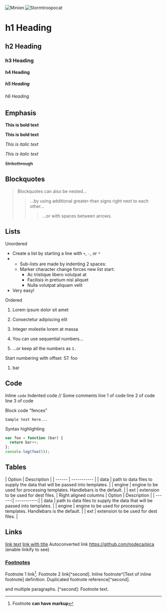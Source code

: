 ![Minion](https://octodex.github.com/images/minion.png)
![Stormtroopocat](https://octodex.github.com/images/stormtroopocat.jpg "The Stormtroopocat")

# h1 Heading 
## h2 Heading 
### h3 Heading 
#### h4 Heading 
##### h5 Heading 
###### h6 Heading 
## Emphasis 

**This is bold text** 

__This is bold text__ 

*This is italic text*

_This is italic text_ 

~~Strikethrough~~ 

## Blockquotes


> Blockquotes can also be nested...
>> ...by using additional greater-than signs right next to each other...
> > > ...or with spaces between arrows.
## Lists 

Unordered 

+ Create a list by starting a line with `+`, `-`, or `*`
+ + Sub-lists are made by indenting 2 spaces:
   - Marker character change forces new list start:
     * Ac tristique libero volutpat at
     + Facilisis in pretium nisl aliquet
     - Nulla volutpat aliquam velit
+ Very easy!

Ordered 
1. Lorem ipsum dolor sit amet
2. Consectetur adipiscing elit
3. Integer molestie lorem at massa

1. You can use sequential numbers...
1. ...or keep all the numbers as `1.`

Start numbering with offset: 
57. foo 
1. bar
## Code 
Inline `code` 
Indented code 
  // Some comments 
  line 1 of code 
  line 2 of code 
  line 3 of code 

Block code "fences" 
``` 
Sample text here...
```
 Syntax highlighting
 ``` js 
 var foo = function (bar) {
   return bar++; 
 }; 
 console.log(foo(5)); 
 ```
 ## Tables 
 | Option | Description | 
 | ------ | ----------- | | data | path to data files to supply the data that will be passed into templates. | 
 | engine | engine to be used for processing templates. Handlebars is the default. | 
 | ext | extension to be used for dest files. |
 Right aligned columns 
 | Option | Description | 
 | ------:| -----------:| 
 | data | path to data files to supply the data that will be passed into templates. | 
 | engine | engine to be used for processing templates. Handlebars is the default. | 
 | ext | extension to be used for dest files. | 
 ## Links 
 [link text](http://dev.nodeca.com) 
 [link with title](http://nodeca.github.io/pica/demo/ "title text!") 
 Autoconverted link https://github.com/nodeca/pica (enable linkify to see) 
 ### [Footnotes](https://github.com/markdown-it/markdown-it-footnote) 
 Footnote 1 link[^first]. 
 Footnote 2 link[^second]. 
 Inline footnote^[Text of inline footnote] definition. 
 Duplicated footnote reference[^second]. 
 [^first]: Footnote **can have markup** 
 
   and multiple paragraphs. [^second]: Footnote text.
